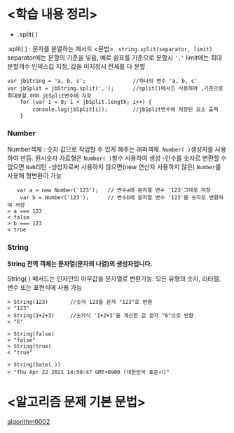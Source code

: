 # <학습 내용 정리> 
 - .split( )

  .split( ) : 문자를 분열하는 메서드
<문법>
` string.split(separator, limit)`
separator에는 분할의 기준을 넣음, 예로 쉼표를 기준으로 분할시 `','`
limit에는 최대 분할개수 인덱스값 지정, 값을 미지정시 전체를 다 분할 
```
var jbString = 'a, b, c';               //하나의 변수 'a, b, c' 
var jbSplit = jbString.split(',');      //split()메서드 사용하여 ,기준으로 최대분할 하여 jbSplit변수에 저장 
    for (var i = 0; i < jbSplit.length; i++) {  
        console.log(jbSplit[i]);        //jbSplit변수에 저장된 요소 출력 
    }
```
### Number
Number객체 : 숫자 값으로 작업할 수 있게 해주는 래퍼객체. `Number( )`생성자를 사용하여 만듬. 원시숫자 자료형은 `Number( )`함수 사용하여 생성
-인수를 숫자로 변환할 수 없으면 `NaN`리턴
-생성자로써 사용하지 않으면(new 연산자 사용하지 않은) `Number`를 사용해 형변환이 가능 

```
   var a = new Number('123');   // 변수a에 문자열 변수 '123'그대로 저장 
    var b = Number('123');      // 변수b에 문자열 변수 '123'을 숫자로 변환하여 저장 
> a === 123
< false
> b === 123
< true 
```
### String
**String 전역 객체는 문자열(문자의 나열)의 생성자입니다.**

String( ) 메서드는 인자안의 아무값을 문자열로 변환가능. 모든 유형의 숫자, 리터럴, 변수 또는 표현식에 사용 가능 
```
> String(123)       //숫자 123을 문자 "123"로 반환
< "123"
> String(1+2+3)     //숫자식 '1+2+3'을 계산한 값 문자 "6"으로 반환
< "6"
```
```
> String(false)   
< "false"
> String(true)     
< "true"
```
```
> String(Date( ))        
< "Thu Apr 22 2021 14:50:47 GMT+0900 (대한민국 표준시)"
```

# <알고리즘 문제 기본 문법>

[algorithm0002](../algorithm/구름_min함수.md)